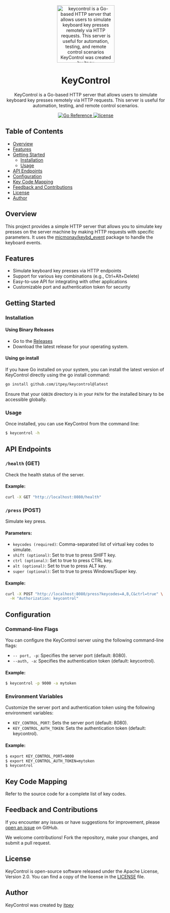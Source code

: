 [//]: # "Title: keycontrol"
[//]: # "Author: itpey"
[//]: # "Attendees: itpey"
[//]: # "Tags: #go #key #http #automation #go-lang #remote #keyboard"

<div align="center">
  <img <img alt="keycontrol is a Go-based HTTP server that allows users to simulate keyboard key presses remotely via HTTP requests. This server is useful for automation, testing, and remote control scenarios KeyControl was created by itpey https://github.com/itpey" src="https://raw.githubusercontent.com/egonelbre/gophers/master/vector/computer/gamer.svg" width="180" height="180">
</div>

<h1 align="center">KeyControl</h1>

<p align="center">
  KeyControl is a Go-based HTTP server that allows users to simulate keyboard key presses remotely via HTTP requests. This server is useful for automation, testing, and remote control scenarios.
</p>

<p align="center">
  <a href="https://pkg.go.dev/github.com/itpey/keycontrol">
    <img src="https://pkg.go.dev/badge/github.com/itpey/keycontrol.svg" alt="Go Reference">
  </a>
  <a href="https://github.com/itpey/keycontrol/blob/main/LICENSE">
    <img src="https://img.shields.io/github/license/itpey/keycontrol" alt="license">
  </a>
</p>

## Table of Contents

- [Overview](#overview)
- [Features](#features)
- [Getting Started](#getting-started)
  - [Installation](#installation)
  - [Usage](#usage)
- [API Endpoints](api-endpoints)
- [Configuration](#configuration)
- [Key Code Mapping](#key-code-mapping)
- [Feedback and Contributions](#feedback-and-contributions)
- [License](#license)
- [Author](#author)

## Overview

This project provides a simple HTTP server that allows you to simulate key presses on the server machine by making HTTP requests with specific parameters. It uses the [micmonay/keybd_event](https://github.com/micmonay/keybd_event) package to handle the keyboard events.

## Features

- Simulate keyboard key presses via HTTP endpoints
- Support for various key combinations (e.g., Ctrl+Alt+Delete)
- Easy-to-use API for integrating with other applications
- Customizable port and authentication token for security

## Getting Started

### Installation

#### Using Binary Releases

- Go to the [Releases](https://github.com/itpey/keycontrol/releases)
- Download the latest release for your operating system.

#### Using go install

If you have Go installed on your system, you can install the latest version of KeyControl directly using the go install command:

```bash
go install github.com/itpey/keycontrol@latest
```

Ensure that your `GOBIN` directory is in your `PATH` for the installed binary to be accessible globally.

### Usage

Once installed, you can use KeyControl from the command line:

```bash
$ keycontrol -h
```

## API Endpoints

### `/health` (GET)

Check the health status of the server.

#### Example:

```bash
curl -X GET "http://localhost:8080/health"
```

### `/press` (POST)

Simulate key press.

#### Parameters:

- `keycodes (required)`: Comma-separated list of virtual key codes to simulate.
- `shift (optional)`: Set to true to press SHIFT key.
- `ctrl (optional)`: Set to true to press CTRL key.
- `alt (optional)`: Set to true to press ALT key.
- `super (optional)`: Set to true to press Windows/Super key.

#### Example:

```bash
curl -X POST "http://localhost:8080/press?keycodes=A,B,C&ctrl=true" \
  -H "Authorization: keycontrol"
```

## Configuration

### Command-line Flags

You can configure the KeyControl server using the following command-line flags:

- `-- port, -p`: Specifies the server port (default: 8080).
- `--auth, -a`: Specifies the authentication token (default: keycontrol).

#### Example:

```bash
$ keycontrol -p 9000 -a mytoken
```

### Environment Variables

Customize the server port and authentication token using the following environment variables:

- `KEY_CONTROL_PORT`: Sets the server port (default: 8080).
- `KEY_CONTROL_AUTH_TOKEN`: Sets the authentication token (default: keycontrol).

#### Example:

```bash
$ export KEY_CONTROL_PORT=9000
$ export KEY_CONTROL_AUTH_TOKEN=mytoken
$ keycontrol
```

## Key Code Mapping

Refer to the source code for a complete list of key codes.

## Feedback and Contributions

If you encounter any issues or have suggestions for improvement, please [open an issue](https://github.com/itpey/keycontrol/issues) on GitHub.

We welcome contributions! Fork the repository, make your changes, and submit a pull request.

## License

KeyControl is open-source software released under the Apache License, Version 2.0. You can find a copy of the license in the [LICENSE](https://github.com/itpey/keycontrol/blob/main/LICENSE) file.

## Author

KeyControl was created by [itpey](https://github.com/itpey)
